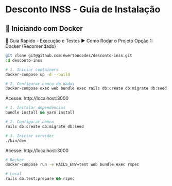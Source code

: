 # Desconto INSS - Guia de Instalação

## 🚀 Iniciando com Docker

🚀 Guia Rápido - Execução e Testes
▶️ Como Rodar o Projeto
Opção 1: Docker (Recomendado)

```bash
git clone git@github.com:ewertoncodes/desconto-inss.git
cd desconto-inss

# 1. Iniciar containers
docker-compose up -d --build

# 2. Configurar banco de dados
docker-compose exec web bundle exec rails db:create db:migrate db:seed
```
Acesse: http://localhost:3000

```bash
# 1. Instalar dependências
bundle install && yarn install

# 2. Configurar banco
rails db:create db:migrate db:seed

# 3. Iniciar servidor
./bin/dev
```
Acesse: http://localhost:3000
```bash
# Docker
docker-compose run -e RAILS_ENV=test web bundle exec rspec

# Local
rails db:test:prepare && rspec
```
